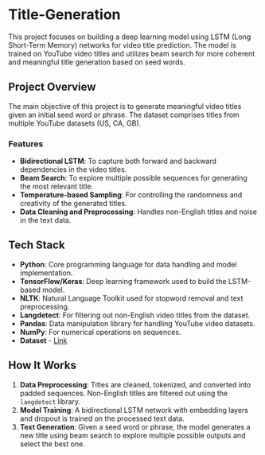 # Title-Generation

This project focuses on building a deep learning model using LSTM (Long Short-Term Memory) networks for video title prediction. The model is trained on YouTube video titles and utilizes beam search for more coherent and meaningful title generation based on seed words.

## Project Overview

The main objective of this project is to generate meaningful video titles given an initial seed word or phrase. The dataset comprises titles from multiple YouTube datasets (US, CA, GB). 

### Features
- **Bidirectional LSTM**: To capture both forward and backward dependencies in the video titles.
- **Beam Search**: To explore multiple possible sequences for generating the most relevant title.
- **Temperature-based Sampling**: For controlling the randomness and creativity of the generated titles.
- **Data Cleaning and Preprocessing**: Handles non-English titles and noise in the text data.

## Tech Stack
- **Python**: Core programming language for data handling and model implementation.
- **TensorFlow/Keras**: Deep learning framework used to build the LSTM-based model.
- **NLTK**: Natural Language Toolkit used for stopword removal and text preprocessing.
- **Langdetect**: For filtering out non-English video titles from the dataset.
- **Pandas**: Data manipulation library for handling YouTube video datasets.
- **NumPy**: For numerical operations on sequences.
- **Dataset** - [Link](https://drive.google.com/drive/folders/1fP9RY7upt1mSyPtr2rigpicVZAcOKgiU?usp=sharing)

## How It Works
1. **Data Preprocessing**: Titles are cleaned, tokenized, and converted into padded sequences. Non-English titles are filtered out using the `langdetect` library.
2. **Model Training**: A bidirectional LSTM network with embedding layers and dropout is trained on the processed text data.
3. **Text Generation**: Given a seed word or phrase, the model generates a new title using beam search to explore multiple possible outputs and select the best one.
